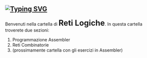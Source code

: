 ## [![Typing SVG](https://readme-typing-svg.herokuapp.com?font=DynaPuff&weight=700&size=30&letterSpacing=3px&duration=3000&pause=1000&color=6CA5F7&width=550&height=50&lines=%F0%9F%93%82+Struttura+della+cartella)]()
Benvenuti nella cartella di <span style="font-size: 25px; font-weight: bolder;">Reti Logiche</span>.
In questa cartella troverete due sezioni:
1. Programmazione Assembler
2. Reti Combinatorie
3. (prossimamente cartella con gli esercizi in Assembler)